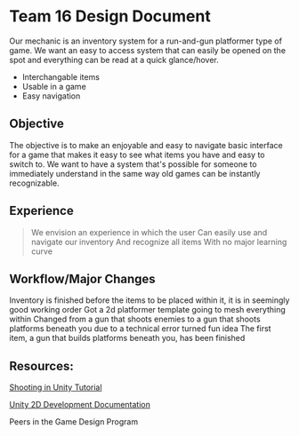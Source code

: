 # Team 16 Design Document


Our mechanic is an inventory system for a run-and-gun platformer type of game. We want an easy to access system that can easily be opened on the spot and everything can be read at a quick glance/hover.

- Interchangable items
- Usable in a game
- Easy navigation

## Objective
The objective is to make an enjoyable and easy to navigate basic interface for a game that makes it easy to see what items you have and easy to switch to. We want to have a system that's possible for someone to immediately understand in the same way old games can be instantly recognizable.

## Experience

> We envision an experience in which the user
> Can easily use and navigate our inventory
> And recognize all items
> With no major learning curve

## Workflow/Major Changes
Inventory is finished before the items to be placed within it, it is in seemingly good working order
Got a 2d platformer template going to mesh everything within
Changed from a gun that shoots enemies to a gun that shoots platforms beneath you due to a technical error turned fun idea
The first item, a gun that builds platforms beneath you, has been finished



## __Resources__:
[Shooting in Unity Tutorial]

[Unity 2D Development Documentation]

Peers in the Game Design Program



   [Shooting in Unity Tutorial]: <https://www.youtube.com/watch?v=PUpC44Q64zYr>
   [Unity 2D Development Documentation]: <https://docs.unity3d.com/Manual/2DSorting.html>
   